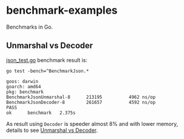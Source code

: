 # benchmark-examples

Benchmarks in Go.

## Unmarshal vs Decoder

[json_test.go](https://github.com/songjiayang/benchmark-examples/blob/master/json_test.go) benchmark result is:

```
go test -bench=^BenchmarkJson.*

goos: darwin
goarch: amd64
pkg: benchmark
BenchmarkJsonUnmarshal-8   	  213195	      4962 ns/op
BenchmarkJsonDecoder-8     	  261657	      4592 ns/op
PASS
ok  	benchmark	2.375s
```

As result using `Decoder` is speeder almost 8% and with lower memory, details to see [Unmarshal vs Decoder](https://stackoverflow.com/questions/21197239/decoding-json-using-json-unmarshal-vs-json-newdecoder-decode). 

